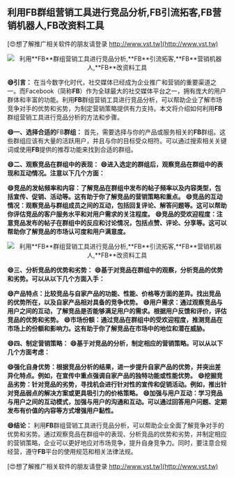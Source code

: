 ## **利用**FB**群组营销工具进行竞品分析,**FB**引流拓客,**FB**营销机器人,**FB**改资料工具**

[😍想了解推广相关软件的朋友请登录 http://www.vst.tw](http://www.vst.tw)

 <center><img src="https://vst.tw/MP4/tuiguang/png/2.png" alt="利用**FB**群组营销工具进行竞品分析,**FB**引流拓客,**FB**营销机器人,**FB**改资料工具"></center>

**😄引言：**
在当今数字化时代，社交媒体已经成为企业推广和营销的重要渠道之一。而Facebook（简称**FB**）作为全球最大的社交媒体平台之一，拥有庞大的用户群体和丰富的功能。利用**FB**群组营销工具进行竞品分析，可以帮助企业了解市场竞争对手的优势和劣势，为制定营销策略提供有力支持。本文将介绍如何利用**FB**群组营销工具进行竞品分析的方法和步骤。

**😄一、选择合适的**FB**群组：**
首先，需要选择与你的产品或服务相关的**FB**群组。这些群组应该有大量的活跃用户，并且与你的目标受众相符。可以通过搜索相关关键词或使用**FB**提供的推荐功能来找到合适的群组。

**😄二、观察竞品在群组中的表现：**
**😄进入选定的群组后，观察竞品在群组中的表现和互动情况。注意以下几个方面：**

**😄竞品的发帖频率和内容：了解竞品在群组中发布的帖子频率以及内容类型，包括宣传、促销、活动等。这有助于你了解竞品的营销策略和重点。**
**😄竞品的互动情况：观察竞品与群组成员之间的互动，包括回复评论、解答问题等。这可以帮助你评估竞品的客户服务水平和对用户需求的关注程度。**
**😄竞品的受欢迎程度：注意竞品发布的帖子在群组中的反应和讨论情况，包括点赞、评论、分享等。这可以帮助你了解竞品的市场认可度和用户满意度。**

 <center><img src="https://vst.tw/MP4/tuiguang/png/6.png" alt="利用**FB**群组营销工具进行竞品分析,**FB**引流拓客,**FB**营销机器人,**FB**改资料工具"></center>

**😄三、分析竞品的优势和劣势：**
**😄基于对竞品在群组中的观察，分析竞品的优势和劣势。可以从以下几个方面入手：**

**😄产品特点：比较竞品与自家产品的功能、性能、价格等方面的差异。找出竞品的优势所在，以及自家产品相对具备的竞争优势。**
**😄用户需求：通过观察竞品与用户之间的互动，了解竞品是否能够满足用户的需求。根据用户反馈和评价，评估竞品的优势和劣势。**
**😄市场份额：通过竞品在群组中的受欢迎程度，推测竞品在市场上的份额和影响力。这有助于你了解竞品在市场中的地位和潜在威胁。**

**😄四、制定营销策略：**
**😄基于对竞品的分析，制定相应的营销策略。可以从以下几个方面考虑：**

**😄强化自身优势：根据竞品分析的结果，进一步提升自家产品的优势，并突出差异化特点。例如，在宣传中重点强调自家产品的独特功能或性能优势。**
**😄挖掘竞品劣势：针对竞品的劣势，寻找机会进行针对性的宣传和促销活动。例如，推出针对竞品弱点的解决方案或更具吸引力的价格策略。**
**😄加强与用户互动：学习竞品与用户之间的互动模式，加强与用户的沟通和互动。可以通过回答用户问题、定期发布有价值的内容等方式增强用户黏性。**

**😄结论：**
利用**FB**群组营销工具进行竞品分析，可以帮助企业全面了解竞争对手的优势和劣势。通过观察竞品在群组中的表现、分析竞品的优势和劣势，并制定相应的营销策略，企业可以更好地应对市场竞争，提升自身竞争力。同时，要注意合规经营，遵守**FB**平台的使用规范和相关法律法规。

[😍想了解推广相关软件的朋友请登录 http://www.vst.tw](http://www.vst.tw)



